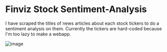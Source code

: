 # Finviz Stock Sentiment-Analysis

I have scraped the titles of news articles about each stock tickers to do a sentiment analysis on them.
Currently the tickers are hard-coded because I'm too lazy to make a webapp.


![image](https://user-images.githubusercontent.com/10154242/158464081-abc6d9e1-f695-4fcc-b658-afc51ab4abff.png)
